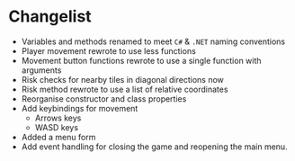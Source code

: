 
# Changelist

- Variables and methods renamed to meet `C#` & `.NET` naming conventions
- Player movement rewrote to use less functions
- Movement button functions rewrote to use a single function with arguments
- Risk checks for nearby tiles in diagonal directions now
- Risk method rewrote to use a list of relative coordinates
- Reorganise constructor and class properties
- Add keybindings for movement
	- Arrows keys
	- WASD keys
- Added a menu form
- Add event handling for closing the game and reopening the main menu.